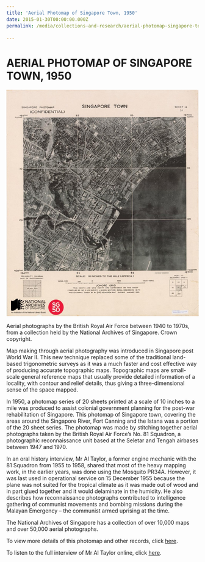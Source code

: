 ```yaml
---
title: 'Aerial Photomap of Singapore Town, 1950'
date: 2015-01-30T00:00:00.000Z
permalink: /media/collections-and-research/aerial-photomap-singapore-town/

---
```



<iframe id="pxcelframe" src="//t.sharethis.com/a/t_.htm?ver=0.345.16984&amp;cid=c010#rnd=1577951276923&amp;cid=c010&amp;dmn=www.nas.gov.sg&amp;tt=t.dhj&amp;dhjLcy=26&amp;lbl=pxcel&amp;flbl=pxcel&amp;ll=d&amp;ver=0.345.16984&amp;ell=d&amp;cck=__stid&amp;pn=%2Fblogs%2Farchivistpick%2Faerial-photomap-of-singapore-town-1950-2%2F&amp;qs=na&amp;rdn=www.nas.gov.sg&amp;rpn=%2Fblogs%2Farchivistpick%2F2015%2F01%2F&amp;rqs=na&amp;cc=SG&amp;cont=AS&amp;ipaddr=" style="display: none;"></iframe>

# AERIAL PHOTOMAP OF SINGAPORE TOWN, 1950

![img](../../../images/blogs/2015-01-30-L-870x1024.jpg)

Aerial photographs by the British Royal Air Force between 1940 to 1970s, from a collection held by the National Archives of Singapore. Crown copyright.

Map making through aerial photography was introduced in Singapore post World War II.  This new technique replaced some of the traditional land-based trigonometric surveys as it was a much faster and cost effective way of producing accurate topographic maps. Topographic maps are small-scale general reference maps that usually provide detailed information of a locality, with contour and relief details, thus giving a three-dimensional sense of the space mapped.

In 1950, a photomap series of 20 sheets printed at a scale of 10 inches to a mile was produced to assist colonial government planning for the post-war rehabilitation of Singapore. This photomap of Singapore town, covering the areas around the Singapore River, Fort Canning and the Istana was a portion of the 20 sheet series. The photomap was made by stitching together aerial photographs taken by the British Royal Air Force’s No. 81 Squadron, a photographic reconnaissance unit based at the Seletar and Tengah airbases between 1947 and 1970.

In an oral history interview, Mr Al Taylor, a former engine mechanic with the 81 Squadron from 1955 to 1958, shared that most of the heavy mapping work, in the earlier years, was done using the Mosquito PR34A. However, it was last used in operational service on 15 December 1955 because the plane was not suited for the tropical climate as it was made out of wood and in part glued together and it would delaminate in the humidity. He also describes how reconnaissance photographs contributed to intelligence gathering of communist movements and bombing missions during the Malayan Emergency – the communist armed uprising at the time.

The National Archives of Singapore has a collection of over 10,000 maps and over 50,000 aerial photographs.

To view more details of this photomap and other records, click [here](http://www.nas.gov.sg/archivesonline/maps_building_plans/record-details/f7cf0696-115c-11e3-83d5-0050568939ad).

To listen to the full interview of Mr Al Taylor online, click [here](http://www.nas.gov.sg/archivesonline/oral_history_interviews/record-details/ecc91e7c-1161-11e3-83d5-0050568939ad?keywords=allison+taylor&keywords-type=all).